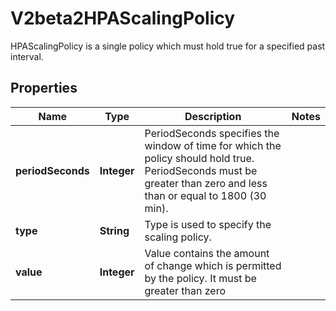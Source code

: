 

# V2beta2HPAScalingPolicy

HPAScalingPolicy is a single policy which must hold true for a specified past interval.

## Properties

| Name | Type | Description | Notes |
|------------ | ------------- | ------------- | -------------|
|**periodSeconds** | **Integer** | PeriodSeconds specifies the window of time for which the policy should hold true. PeriodSeconds must be greater than zero and less than or equal to 1800 (30 min). |  |
|**type** | **String** | Type is used to specify the scaling policy. |  |
|**value** | **Integer** | Value contains the amount of change which is permitted by the policy. It must be greater than zero |  |



